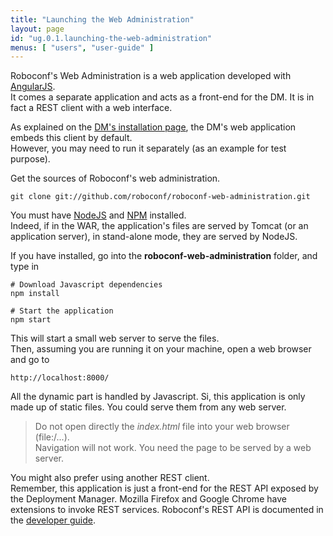 ```yaml
---
title: "Launching the Web Administration"
layout: page
id: "ug.0.1.launching-the-web-administration"
menus: [ "users", "user-guide" ]
---
```


Roboconf's Web Administration is a web application developed with [AngularJS](http://angularjs.org/).  
It comes a separate application and acts as a front-end for the DM. It is in fact a REST client with a web interface.

As explained on the [DM's installation page](installing-the-deployment-manager.html), the DM's web application
embeds this client by default.  
However, you may need to run it separately (as an example for test purpose).

Get the sources of Roboconf's web administration.  

	git clone git://github.com/roboconf/roboconf-web-administration.git

You must have [NodeJS](http://nodejs.org/) and [NPM](https://www.npmjs.org/) installed.  
Indeed, if in the WAR, the application's files are served by Tomcat (or an application server),
in stand-alone mode, they are served by NodeJS.

If you have  installed, go into the **roboconf-web-administration** folder, and type in

``` properties
# Download Javascript dependencies
npm install

# Start the application
npm start
```

This will start a small web server to serve the files.  
Then, assuming you are running it on your machine, open a web browser and go to

	http://localhost:8000/

All the dynamic part is handled by Javascript. Si, this application is only made up
of static files. You could serve them from any web server.

> Do not open directly the *index.html* file into your web browser (file:/...).  
> Navigation will not work. You need the page to be served by a web server.

You might also prefer using another REST client.  
Remember, this application is just a front-end for the REST API exposed by the Deployment Manager.
Mozilla Firefox and Google Chrome have extensions to invoke REST services. Roboconf's REST API 
is documented in the [developer guide](/developer-guide/developer-guide.html).

